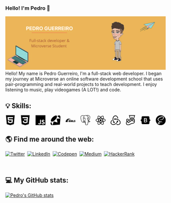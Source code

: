 ### Hello! I'm Pedro 👋
<img src="./images/banner.png" alt="Banner with my name and description">
Hello! My name is Pedro Guerreiro, I'm a full-stack web developer. I began my journey at Microverse an online software development school that uses pair-programming and real-world projects to teach development.
I enjoy listening to music, play videogames (A LOT!) and code.

## :bulb: Skills:
<div style="display: flex; gap: 1rem;">
<svg style="width: 42px;" role="img" viewBox="0 0 24 24" xmlns="http://www.w3.org/2000/svg"><title>HTML5</title><path d="M1.5 0h21l-1.91 21.563L11.977 24l-8.564-2.438L1.5 0zm7.031 9.75l-.232-2.718 10.059.003.23-2.622L5.412 4.41l.698 8.01h9.126l-.326 3.426-2.91.804-2.955-.81-.188-2.11H6.248l.33 4.171L12 19.351l5.379-1.443.744-8.157H8.531z"/></svg>
<svg style="width: 42px;" role="img" viewBox="0 0 24 24" xmlns="http://www.w3.org/2000/svg"><title>CSS3</title><path d="M1.5 0h21l-1.91 21.563L11.977 24l-8.565-2.438L1.5 0zm17.09 4.413L5.41 4.41l.213 2.622 10.125.002-.255 2.716h-6.64l.24 2.573h6.182l-.366 3.523-2.91.804-2.956-.81-.188-2.11h-2.61l.29 3.855L12 19.288l5.373-1.53L18.59 4.414z"/></svg>
<svg style="width: 42px;" role="img" viewBox="0 0 24 24" xmlns="http://www.w3.org/2000/svg"><title>JavaScript</title><path d="M0 0h24v24H0V0zm22.034 18.276c-.175-1.095-.888-2.015-3.003-2.873-.736-.345-1.554-.585-1.797-1.14-.091-.33-.105-.51-.046-.705.15-.646.915-.84 1.515-.66.39.12.75.42.976.9 1.034-.676 1.034-.676 1.755-1.125-.27-.42-.404-.601-.586-.78-.63-.705-1.469-1.065-2.834-1.034l-.705.089c-.676.165-1.32.525-1.71 1.005-1.14 1.291-.811 3.541.569 4.471 1.365 1.02 3.361 1.244 3.616 2.205.24 1.17-.87 1.545-1.966 1.41-.811-.18-1.26-.586-1.755-1.336l-1.83 1.051c.21.48.45.689.81 1.109 1.74 1.756 6.09 1.666 6.871-1.004.029-.09.24-.705.074-1.65l.046.067zm-8.983-7.245h-2.248c0 1.938-.009 3.864-.009 5.805 0 1.232.063 2.363-.138 2.711-.33.689-1.18.601-1.566.48-.396-.196-.597-.466-.83-.855-.063-.105-.11-.196-.127-.196l-1.825 1.125c.305.63.75 1.172 1.324 1.517.855.51 2.004.675 3.207.405.783-.226 1.458-.691 1.811-1.411.51-.93.402-2.07.397-3.346.012-2.054 0-4.109 0-6.179l.004-.056z"/></svg>
<svg style="width: 42px;" role="img" viewBox="0 0 24 24" xmlns="http://www.w3.org/2000/svg"><title>Ruby</title><path d="M20.156.083c3.033.525 3.893 2.598 3.829 4.77L24 4.822 22.635 22.71 4.89 23.926h.016C3.433 23.864.15 23.729 0 19.139l1.645-3 2.819 6.586.503 1.172 2.805-9.144-.03.007.016-.03 9.255 2.956-1.396-5.431-.99-3.9 8.82-.569-.615-.51L16.5 2.114 20.159.073l-.003.01zM0 19.089zM5.13 5.073c3.561-3.533 8.157-5.621 9.922-3.84 1.762 1.777-.105 6.105-3.673 9.636-3.563 3.532-8.103 5.734-9.864 3.957-1.766-1.777.045-6.217 3.612-9.75l.003-.003z"/></svg>
<svg style="width: 42px;" role="img" viewBox="0 0 24 24" xmlns="http://www.w3.org/2000/svg"><title>Ruby on Rails</title><path d="M7.523 7.781c-.187 0-.382.011-.582.035l.116.358c.175-.018.351-.024.527-.024h.06l-.12-.369zm2.315.358l-.024.4c.2.067.394.138.588.217l.026-.404c-.055-.03-.208-.104-.59-.213zm-4.988.23a9.597 9.597 0 00-.473.26l.28.426c.157-.097.308-.19.466-.268L4.85 8.37zm2.89.022a5.602 5.602 0 00-.654.027c-.443.04-.909.169-1.38.375-1.418.618-2.878 1.918-3.833 3.51-.955 1.591-1.291 3-1.4 3.603-.037.202-.05.313-.05.313h4.79s-.057-.26-.096-.678a8.18 8.18 0 01-.033-.732c0-.55.055-1.203.244-1.858.047-.163.103-.328.168-.49.065-.162.14-.321.225-.479.17-.314.381-.618.646-.894s.584-.525.963-.736c.248-.12.698-.365 1.346-.489.216-.041.453-.07.713-.076.26-.005.542.012.845.06.606.097 1.298.32 2.075.74.388.211.798.47 1.228.788.11-.09.211-.162.211-.162s-.196-.197-.547-.486c-.35-.29-.853-.672-1.467-1.043-.306-.186-.642-.37-.998-.538a8.852 8.852 0 00-1.129-.44 7.48 7.48 0 00-1.226-.27 6.048 6.048 0 00-.64-.045zm2.086 1.65l-.023.383c.2.006.4.03.6.072l.025-.375a4.32 4.32 0 00-.602-.08zm-1.418.146c-.206.061-.381.127-.533.194l.139.418c.175-.085.351-.157.527-.211l-.133-.4zm-6.008.024c-.157.151-.31.303-.449.455l.467.4c.127-.163.267-.327.412-.478l-.43-.377zm4.34.898c-.14.128-.266.267-.375.407l.291.435c.103-.151.224-.29.358-.43l-.274-.412zm.989.787v4.323h1.164v-1.043L9.9 16.219h1.721l-1.351-1.364s1.06-.09 1.06-1.46c0-1.37-1.285-1.499-1.285-1.499H7.729zm5.292.032c-.842 0-1.126.763-1.126 1.127v3.164h1.181v-.758h1.11v.758h1.146v-3.164c0-.922-.838-1.127-1.129-1.127h-1.182zm2.85 0v4.29h1.23v-4.29h-1.23zm1.733 0v4.291h2.88v-1.11h-1.656v-3.181h-1.224zm4.359 0c-.485 0-1.133.399-1.133 1.144v.383c0 .746.642 1.127 1.133 1.127 1.364.006-.327 0 .933 0v.533l-2.005.006v1.098h1.982c.406 0 1.103-.297 1.127-1.127v-.424c0-.71-.581-1.129-1.127-1.129h-.988v-.508h1.957v-1.103h-1.88zM5.668 12.8a5.75 5.75 0 00-.182.666l.49.388c.025-.236.069-.472.13-.709l-.438-.345zm7.771.15h.407c.327 0 .334.236.334.236v1.05h-1.11v-1.05s0-.236.37-.236zm-4.546.031h.933s.262.097.262.49c0 .395-.268.499-.268.499h-.927v-.989zm-8.59.061c-.115.26-.242.563-.303.727l.697.255c.08-.206.206-.504.303-.728l-.697-.254zm5.092 1.963c.012.321.043.584.074.765l.726.26a8.003 8.003 0 01-.144-.787l-.656-.238z"/></svg>
<svg style="width: 42px;" role="img" viewBox="0 0 24 24" xmlns="http://www.w3.org/2000/svg"><title>PostgreSQL</title><path d="M23.5594 14.7228a.5269.5269 0 0 0-.0563-.1191c-.139-.2632-.4768-.3418-1.0074-.2321-1.6533.3411-2.2935.1312-2.5256-.0191 1.342-2.0482 2.445-4.522 3.0411-6.8297.2714-1.0507.7982-3.5237.1222-4.7316a1.5641 1.5641 0 0 0-.1509-.235C21.6931.9086 19.8007.0248 17.5099.0005c-1.4947-.0158-2.7705.3461-3.1161.4794a9.449 9.449 0 0 0-.5159-.0816 8.044 8.044 0 0 0-1.3114-.1278c-1.1822-.0184-2.2038.2642-3.0498.8406-.8573-.3211-4.7888-1.645-7.2219.0788C.9359 2.1526.3086 3.8733.4302 6.3043c.0409.818.5069 3.334 1.2423 5.7436.4598 1.5065.9387 2.7019 1.4334 3.582.553.9942 1.1259 1.5933 1.7143 1.7895.4474.1491 1.1327.1441 1.8581-.7279.8012-.9635 1.5903-1.8258 1.9446-2.2069.4351.2355.9064.3625 1.39.3772a.0569.0569 0 0 0 .0004.0041 11.0312 11.0312 0 0 0-.2472.3054c-.3389.4302-.4094.5197-1.5002.7443-.3102.064-1.1344.2339-1.1464.8115-.0025.1224.0329.2309.0919.3268.2269.4231.9216.6097 1.015.6331 1.3345.3335 2.5044.092 3.3714-.6787-.017 2.231.0775 4.4174.3454 5.0874.2212.5529.7618 1.9045 2.4692 1.9043.2505 0 .5263-.0291.8296-.0941 1.7819-.3821 2.5557-1.1696 2.855-2.9059.1503-.8707.4016-2.8753.5388-4.1012.0169-.0703.0357-.1207.057-.1362.0007-.0005.0697-.0471.4272.0307a.3673.3673 0 0 0 .0443.0068l.2539.0223.0149.001c.8468.0384 1.9114-.1426 2.5312-.4308.6438-.2988 1.8057-1.0323 1.5951-1.6698zM2.371 11.8765c-.7435-2.4358-1.1779-4.8851-1.2123-5.5719-.1086-2.1714.4171-3.6829 1.5623-4.4927 1.8367-1.2986 4.8398-.5408 6.108-.13-.0032.0032-.0066.0061-.0098.0094-2.0238 2.044-1.9758 5.536-1.9708 5.7495-.0002.0823.0066.1989.0162.3593.0348.5873.0996 1.6804-.0735 2.9184-.1609 1.1504.1937 2.2764.9728 3.0892.0806.0841.1648.1631.2518.2374-.3468.3714-1.1004 1.1926-1.9025 2.1576-.5677.6825-.9597.5517-1.0886.5087-.3919-.1307-.813-.5871-1.2381-1.3223-.4796-.839-.9635-2.0317-1.4155-3.5126zm6.0072 5.0871c-.1711-.0428-.3271-.1132-.4322-.1772.0889-.0394.2374-.0902.4833-.1409 1.2833-.2641 1.4815-.4506 1.9143-1.0002.0992-.126.2116-.2687.3673-.4426a.3549.3549 0 0 0 .0737-.1298c.1708-.1513.2724-.1099.4369-.0417.156.0646.3078.26.3695.4752.0291.1016.0619.2945-.0452.4444-.9043 1.2658-2.2216 1.2494-3.1676 1.0128zm2.094-3.988-.0525.141c-.133.3566-.2567.6881-.3334 1.003-.6674-.0021-1.3168-.2872-1.8105-.8024-.6279-.6551-.9131-1.5664-.7825-2.5004.1828-1.3079.1153-2.4468.079-3.0586-.005-.0857-.0095-.1607-.0122-.2199.2957-.2621 1.6659-.9962 2.6429-.7724.4459.1022.7176.4057.8305.928.5846 2.7038.0774 3.8307-.3302 4.7363-.084.1866-.1633.3629-.2311.5454zm7.3637 4.5725c-.0169.1768-.0358.376-.0618.5959l-.146.4383a.3547.3547 0 0 0-.0182.1077c-.0059.4747-.054.6489-.115.8693-.0634.2292-.1353.4891-.1794 1.0575-.11 1.4143-.8782 2.2267-2.4172 2.5565-1.5155.3251-1.7843-.4968-2.0212-1.2217a6.5824 6.5824 0 0 0-.0769-.2266c-.2154-.5858-.1911-1.4119-.1574-2.5551.0165-.5612-.0249-1.9013-.3302-2.6462.0044-.2932.0106-.5909.019-.8918a.3529.3529 0 0 0-.0153-.1126 1.4927 1.4927 0 0 0-.0439-.208c-.1226-.4283-.4213-.7866-.7797-.9351-.1424-.059-.4038-.1672-.7178-.0869.067-.276.1831-.5875.309-.9249l.0529-.142c.0595-.16.134-.3257.213-.5012.4265-.9476 1.0106-2.2453.3766-5.1772-.2374-1.0981-1.0304-1.6343-2.2324-1.5098-.7207.0746-1.3799.3654-1.7088.5321a5.6716 5.6716 0 0 0-.1958.1041c.0918-1.1064.4386-3.1741 1.7357-4.4823a4.0306 4.0306 0 0 1 .3033-.276.3532.3532 0 0 0 .1447-.0644c.7524-.5706 1.6945-.8506 2.802-.8325.4091.0067.8017.0339 1.1742.081 1.939.3544 3.2439 1.4468 4.0359 2.3827.8143.9623 1.2552 1.9315 1.4312 2.4543-1.3232-.1346-2.2234.1268-2.6797.779-.9926 1.4189.543 4.1729 1.2811 5.4964.1353.2426.2522.4522.2889.5413.2403.5825.5515.9713.7787 1.2552.0696.087.1372.1714.1885.245-.4008.1155-1.1208.3825-1.0552 1.717-.0123.1563-.0423.4469-.0834.8148-.0461.2077-.0702.4603-.0994.7662zm.8905-1.6211c-.0405-.8316.2691-.9185.5967-1.0105a2.8566 2.8566 0 0 0 .135-.0406 1.202 1.202 0 0 0 .1342.103c.5703.3765 1.5823.4213 3.0068.1344-.2016.1769-.5189.3994-.9533.6011-.4098.1903-1.0957.333-1.7473.3636-.7197.0336-1.0859-.0807-1.1721-.151zm.5695-9.2712c-.0059.3508-.0542.6692-.1054 1.0017-.055.3576-.112.7274-.1264 1.1762-.0142.4368.0404.8909.0932 1.3301.1066.887.216 1.8003-.2075 2.7014a3.5272 3.5272 0 0 1-.1876-.3856c-.0527-.1276-.1669-.3326-.3251-.6162-.6156-1.1041-2.0574-3.6896-1.3193-4.7446.3795-.5427 1.3408-.5661 2.1781-.463zm.2284 7.0137a12.3762 12.3762 0 0 0-.0853-.1074l-.0355-.0444c.7262-1.1995.5842-2.3862.4578-3.4385-.0519-.4318-.1009-.8396-.0885-1.2226.0129-.4061.0666-.7543.1185-1.0911.0639-.415.1288-.8443.1109-1.3505.0134-.0531.0188-.1158.0118-.1902-.0457-.4855-.5999-1.938-1.7294-3.253-.6076-.7073-1.4896-1.4972-2.6889-2.0395.5251-.1066 1.2328-.2035 2.0244-.1859 2.0515.0456 3.6746.8135 4.8242 2.2824a.908.908 0 0 1 .0667.1002c.7231 1.3556-.2762 6.2751-2.9867 10.5405zm-8.8166-6.1162c-.025.1794-.3089.4225-.6211.4225a.5821.5821 0 0 1-.0809-.0056c-.1873-.026-.3765-.144-.5059-.3156-.0458-.0605-.1203-.178-.1055-.2844.0055-.0401.0261-.0985.0925-.1488.1182-.0894.3518-.1226.6096-.0867.3163.0441.6426.1938.6113.4186zm7.9305-.4114c.0111.0792-.049.201-.1531.3102-.0683.0717-.212.1961-.4079.2232a.5456.5456 0 0 1-.075.0052c-.2935 0-.5414-.2344-.5607-.3717-.024-.1765.2641-.3106.5611-.352.297-.0414.6111.0088.6356.1851z"/></svg>
<svg style="width: 42px;" role="img" viewBox="0 0 24 24" xmlns="http://www.w3.org/2000/svg"><title>React</title><path d="M14.23 12.004a2.236 2.236 0 0 1-2.235 2.236 2.236 2.236 0 0 1-2.236-2.236 2.236 2.236 0 0 1 2.235-2.236 2.236 2.236 0 0 1 2.236 2.236zm2.648-10.69c-1.346 0-3.107.96-4.888 2.622-1.78-1.653-3.542-2.602-4.887-2.602-.41 0-.783.093-1.106.278-1.375.793-1.683 3.264-.973 6.365C1.98 8.917 0 10.42 0 12.004c0 1.59 1.99 3.097 5.043 4.03-.704 3.113-.39 5.588.988 6.38.32.187.69.275 1.102.275 1.345 0 3.107-.96 4.888-2.624 1.78 1.654 3.542 2.603 4.887 2.603.41 0 .783-.09 1.106-.275 1.374-.792 1.683-3.263.973-6.365C22.02 15.096 24 13.59 24 12.004c0-1.59-1.99-3.097-5.043-4.032.704-3.11.39-5.587-.988-6.38-.318-.184-.688-.277-1.092-.278zm-.005 1.09v.006c.225 0 .406.044.558.127.666.382.955 1.835.73 3.704-.054.46-.142.945-.25 1.44-.96-.236-2.006-.417-3.107-.534-.66-.905-1.345-1.727-2.035-2.447 1.592-1.48 3.087-2.292 4.105-2.295zm-9.77.02c1.012 0 2.514.808 4.11 2.28-.686.72-1.37 1.537-2.02 2.442-1.107.117-2.154.298-3.113.538-.112-.49-.195-.964-.254-1.42-.23-1.868.054-3.32.714-3.707.19-.09.4-.127.563-.132zm4.882 3.05c.455.468.91.992 1.36 1.564-.44-.02-.89-.034-1.345-.034-.46 0-.915.01-1.36.034.44-.572.895-1.096 1.345-1.565zM12 8.1c.74 0 1.477.034 2.202.093.406.582.802 1.203 1.183 1.86.372.64.71 1.29 1.018 1.946-.308.655-.646 1.31-1.013 1.95-.38.66-.773 1.288-1.18 1.87-.728.063-1.466.098-2.21.098-.74 0-1.477-.035-2.202-.093-.406-.582-.802-1.204-1.183-1.86-.372-.64-.71-1.29-1.018-1.946.303-.657.646-1.313 1.013-1.954.38-.66.773-1.286 1.18-1.868.728-.064 1.466-.098 2.21-.098zm-3.635.254c-.24.377-.48.763-.704 1.16-.225.39-.435.782-.635 1.174-.265-.656-.49-1.31-.676-1.947.64-.15 1.315-.283 2.015-.386zm7.26 0c.695.103 1.365.23 2.006.387-.18.632-.405 1.282-.66 1.933-.2-.39-.41-.783-.64-1.174-.225-.392-.465-.774-.705-1.146zm3.063.675c.484.15.944.317 1.375.498 1.732.74 2.852 1.708 2.852 2.476-.005.768-1.125 1.74-2.857 2.475-.42.18-.88.342-1.355.493-.28-.958-.646-1.956-1.1-2.98.45-1.017.81-2.01 1.085-2.964zm-13.395.004c.278.96.645 1.957 1.1 2.98-.45 1.017-.812 2.01-1.086 2.964-.484-.15-.944-.318-1.37-.5-1.732-.737-2.852-1.706-2.852-2.474 0-.768 1.12-1.742 2.852-2.476.42-.18.88-.342 1.356-.494zm11.678 4.28c.265.657.49 1.312.676 1.948-.64.157-1.316.29-2.016.39.24-.375.48-.762.705-1.158.225-.39.435-.788.636-1.18zm-9.945.02c.2.392.41.783.64 1.175.23.39.465.772.705 1.143-.695-.102-1.365-.23-2.006-.386.18-.63.406-1.282.66-1.933zM17.92 16.32c.112.493.2.968.254 1.423.23 1.868-.054 3.32-.714 3.708-.147.09-.338.128-.563.128-1.012 0-2.514-.807-4.11-2.28.686-.72 1.37-1.536 2.02-2.44 1.107-.118 2.154-.3 3.113-.54zm-11.83.01c.96.234 2.006.415 3.107.532.66.905 1.345 1.727 2.035 2.446-1.595 1.483-3.092 2.295-4.11 2.295-.22-.005-.406-.05-.553-.132-.666-.38-.955-1.834-.73-3.703.054-.46.142-.944.25-1.438zm4.56.64c.44.02.89.034 1.345.034.46 0 .915-.01 1.36-.034-.44.572-.895 1.095-1.345 1.565-.455-.47-.91-.993-1.36-1.565z"/></svg>
<svg style="width: 42px;" role="img" viewBox="0 0 24 24" xmlns="http://www.w3.org/2000/svg"><title>Redux</title><path d="M16.634 16.504c.87-.075 1.543-.84 1.5-1.754-.047-.914-.796-1.648-1.709-1.648h-.061a1.71 1.71 0 00-1.648 1.769c.03.479.226.869.494 1.153-1.048 2.038-2.621 3.536-5.005 4.795-1.603.838-3.296 1.154-4.944.93-1.378-.195-2.456-.81-3.116-1.799-.988-1.499-1.078-3.116-.255-4.734.6-1.17 1.499-2.023 2.099-2.443a9.96 9.96 0 01-.42-1.543C-.868 14.408-.416 18.752.932 20.805c1.004 1.498 3.057 2.456 5.304 2.456.6 0 1.23-.044 1.843-.194 3.897-.749 6.848-3.086 8.541-6.532zm5.348-3.746c-2.32-2.728-5.738-4.226-9.634-4.226h-.51c-.253-.554-.837-.899-1.498-.899h-.045c-.943 0-1.678.81-1.647 1.753.03.898.794 1.648 1.708 1.648h.074a1.69 1.69 0 001.499-1.049h.555c2.309 0 4.495.674 6.488 1.992 1.527 1.005 2.622 2.323 3.237 3.897.538 1.288.509 2.547-.045 3.597-.855 1.647-2.294 2.517-4.196 2.517-1.199 0-2.367-.375-2.967-.644-.36.298-.96.793-1.394 1.093 1.318.598 2.652.943 3.94.943 2.922 0 5.094-1.647 5.919-3.236.898-1.798.824-4.824-1.47-7.416zM6.49 17.042c.03.899.793 1.648 1.708 1.648h.06a1.688 1.688 0 001.648-1.768c0-.9-.779-1.647-1.693-1.647h-.06c-.06 0-.15 0-.226.029-1.243-2.098-1.768-4.347-1.572-6.772.12-1.828.72-3.417 1.797-4.735.9-1.124 2.593-1.68 3.747-1.708 3.236-.061 4.585 3.971 4.689 5.574l1.498.45C17.741 3.197 14.686.62 11.764.62 9.02.62 6.49 2.613 5.47 5.535 4.077 9.43 4.991 13.177 6.7 16.174c-.15.195-.24.539-.21.868z"/></svg>
<svg style="width: 42px;" role="img" viewBox="0 0 24 24" xmlns="http://www.w3.org/2000/svg"><title>Jest</title><path d="M22.251 11.82a3.117 3.117 0 0 0-2.328-3.01L22.911 0H8.104L11.1 8.838a3.116 3.116 0 0 0-2.244 2.988c0 1.043.52 1.967 1.313 2.536a8.279 8.279 0 0 1-1.084 1.244 8.14 8.14 0 0 1-2.55 1.647c-.834-.563-1.195-1.556-.869-2.446a3.11 3.11 0 0 0-.91-6.08 3.117 3.117 0 0 0-3.113 3.113c0 .848.347 1.626.903 2.182-.048.097-.097.195-.146.299-.465.959-.993 2.043-1.195 3.259-.403 2.432.257 4.384 1.849 5.489A5.093 5.093 0 0 0 5.999 24c1.827 0 3.682-.917 5.475-1.807 1.279-.632 2.599-1.292 3.898-1.612.48-.118.98-.187 1.508-.264 1.07-.153 2.175-.312 3.168-.89a4.482 4.482 0 0 0 2.182-3.091c.174-.994 0-1.994-.444-2.87.298-.48.465-1.042.465-1.647zm-1.355 0c0 .965-.785 1.75-1.75 1.75a1.753 1.753 0 0 1-1.085-3.126l.007-.007c.056-.042.118-.084.18-.125 0 0 .008 0 .008-.007.028-.014.055-.035.083-.05.007 0 .014-.006.021-.006.028-.014.063-.028.097-.042.035-.014.07-.027.098-.041.007 0 .013-.007.02-.007.028-.007.056-.021.084-.028.007 0 .02-.007.028-.007.034-.007.062-.014.097-.02h.007l.104-.022c.007 0 .02 0 .028-.007.028 0 .055-.007.083-.007h.035c.035 0 .07-.007.111-.007h.09c.028 0 .05 0 .077.007h.014c.055.007.111.014.167.028a1.766 1.766 0 0 1 1.396 1.723zM10.043 1.39h10.93l-2.509 7.4c-.104.02-.208.055-.312.09l-2.64-5.385-2.648 5.35c-.104-.034-.216-.055-.327-.076l-2.494-7.38zm4.968 9.825a3.083 3.083 0 0 0-.938-1.668l1.438-2.904 1.452 2.967c-.43.43-.743.98-.868 1.605H15.01zm-3.481-1.098c.034-.007.062-.014.097-.02h.02c.029-.008.056-.008.084-.015h.028c.028 0 .049-.007.076-.007h.271c.028 0 .049.007.07.007.014 0 .02 0 .035.007.027.007.048.007.076.014.007 0 .014 0 .028.007l.097.02h.007c.028.008.056.015.083.029.007 0 .014.007.028.007.021.007.049.014.07.027.007 0 .014.007.02.007.028.014.056.021.084.035h.007a.374.374 0 0 1 .09.049h.007c.028.014.056.034.084.048.007 0 .007.007.013.007.028.014.05.035.077.049l.007.007c.083.062.16.132.236.201l.007.007a1.747 1.747 0 0 1 .48 1.209 1.752 1.752 0 0 1-3.502 0 1.742 1.742 0 0 1 1.32-1.695zm-6.838-.049c.966 0 1.751.786 1.751 1.751s-.785 1.751-1.75 1.751-1.752-.785-1.752-1.75.786-1.752 1.751-1.752zm16.163 6.025a3.07 3.07 0 0 1-1.508 2.133c-.758.438-1.689.577-2.669.716a17.29 17.29 0 0 0-1.64.291c-1.445.355-2.834 1.05-4.182 1.717-1.724.854-3.35 1.66-4.857 1.66a3.645 3.645 0 0 1-2.154-.688c-1.529-1.056-1.453-3.036-1.272-4.12.167-1.015.632-1.966 1.077-2.877.028-.055.049-.104.077-.16.152.056.312.098.479.126-.264 1.473.486 2.994 1.946 3.745l.264.139.284-.104c1.216-.431 2.342-1.133 3.336-2.071a9.334 9.334 0 0 0 1.445-1.716c.16.027.32.034.48.034a3.117 3.117 0 0 0 3.008-2.327h1.167a3.109 3.109 0 0 0 3.01 2.327c.576 0 1.11-.16 1.57-.43.18.52.236 1.063.139 1.605z"/></svg>
<svg style="width: 42px;" role="img" viewBox="0 0 24 24" xmlns="http://www.w3.org/2000/svg"><title>Bootstrap</title><path d="M11.77 11.24H9.956V8.202h2.152c1.17 0 1.834.522 1.834 1.466 0 1.008-.773 1.572-2.174 1.572zm.324 1.206H9.957v3.348h2.231c1.459 0 2.232-.585 2.232-1.685s-.795-1.663-2.326-1.663zM24 11.39v1.218c-1.128.108-1.817.944-2.226 2.268-.407 1.319-.463 2.937-.42 4.186.045 1.3-.968 2.5-2.337 2.5H4.985c-1.37 0-2.383-1.2-2.337-2.5.043-1.249-.013-2.867-.42-4.186-.41-1.324-1.1-2.16-2.228-2.268V11.39c1.128-.108 1.819-.944 2.227-2.268.408-1.319.464-2.937.42-4.186-.045-1.3.968-2.5 2.338-2.5h14.032c1.37 0 2.382 1.2 2.337 2.5-.043 1.249.013 2.867.42 4.186.409 1.324 1.098 2.16 2.226 2.268zm-7.927 2.817c0-1.354-.953-2.333-2.368-2.488v-.057c1.04-.169 1.856-1.135 1.856-2.213 0-1.537-1.213-2.538-3.062-2.538h-4.16v10.172h4.181c2.218 0 3.553-1.086 3.553-2.876z"/></svg>
<svg style="width: 42px;" role="img" viewBox="0 0 24 24" xmlns="http://www.w3.org/2000/svg"><title>Sass</title><path d="M12 0c6.627 0 12 5.373 12 12s-5.373 12-12 12S0 18.627 0 12 5.373 0 12 0zM9.615 15.998c.175.645.156 1.248-.024 1.792l-.065.18c-.024.061-.052.12-.078.176-.14.29-.326.56-.555.81-.698.759-1.672 1.047-2.09.805-.45-.262-.226-1.335.584-2.19.871-.918 2.12-1.509 2.12-1.509v-.003l.108-.061zm9.911-10.861c-.542-2.133-4.077-2.834-7.422-1.645-1.989.707-4.144 1.818-5.693 3.267C4.568 8.48 4.275 9.98 4.396 10.607c.427 2.211 3.457 3.657 4.703 4.73v.006c-.367.18-3.056 1.529-3.686 2.925-.675 1.47.105 2.521.615 2.655 1.575.436 3.195-.36 4.065-1.649.84-1.261.766-2.881.404-3.676.496-.135 1.08-.195 1.83-.104 2.101.24 2.521 1.56 2.43 2.1-.09.539-.523.854-.674.944-.15.091-.195.12-.181.181.015.09.091.09.21.075.165-.03 1.096-.45 1.141-1.471.045-1.29-1.186-2.729-3.375-2.7-.9.016-1.471.091-1.875.256-.03-.045-.061-.075-.105-.105-1.35-1.455-3.855-2.475-3.75-4.41.03-.705.285-2.564 4.8-4.814 3.705-1.846 6.661-1.335 7.171-.21.733 1.604-1.576 4.59-5.431 5.024-1.47.165-2.235-.404-2.431-.615-.209-.225-.239-.24-.314-.194-.12.06-.045.255 0 .375.12.3.585.825 1.396 1.095.704.225 2.43.359 4.5-.45 2.324-.899 4.139-3.405 3.614-5.505l.073.067z"/></svg>
</div>


## 🌎 Find me around the web:

<p>
<a href="https://twitter.com/guerreiropedr0"><img src="https://img.shields.io/badge/Twitter-1DA1F2?style=for-the-badge&logo=twitter&logoColor=white" alt="Twitter" /></a>&nbsp;
<a href="https://www.linkedin.com/in/guerreiropedr0/"><img src="https://img.shields.io/badge/LinkedIn-0077B5?style=for-the-badge&logo=linkedin&logoColor=white" alt="LinkedIn" /></a>&nbsp;
<a href="https://codepen.io/guerreiropedr0"><img src="https://img.shields.io/badge/Codepen-000000?style=for-the-badge&logo=codepen&logoColor=white" alt="Codepen" /></a>&nbsp;
<a href="https://medium.com/@guerreiropedr0"><img src="https://img.shields.io/badge/Medium-12100E?style=for-the-badge&logo=medium&logoColor=white" alt="Medium" /></a>&nbsp;
<a href="https://www.hackerrank.com/guerreiropedr0?hr_r=1"><img src="https://img.shields.io/badge/-Hackerrank-2EC866?style=for-the-badge&logo=HackerRank&logoColor=white" alt="HackerRank" /></a>&nbsp;
</p>
<br />

## 💻 My GitHub stats:

[![Pedro's GitHub stats](https://github-readme-stats.vercel.app/api?username=guerreiropedr0&count_private=true&show_icons=true&theme=gruvbox_light)](https://github.com/guerreiropedr0/github-readme-stats)
